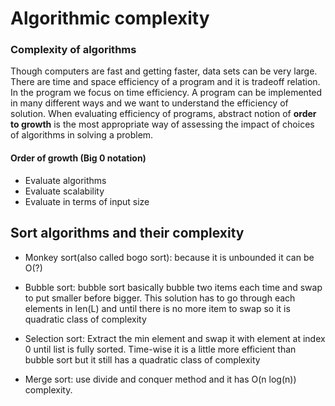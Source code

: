 # Algorithmic complexity
### Complexity of algorithms
Though computers are fast and getting faster, data sets can be very large.
There are time and space efficiency of a program and it is tradeoff relation. In the program we focus on time efficiency. A program can be implemented in many different ways and we want to understand the efficiency of solution. When evaluating efficiency of programs, abstract notion of **order to growth** is the most appropriate way of assessing the impact of choices of algorithms in solving a problem.

#### Order of growth (Big 0 notation)
+ Evaluate algorithms
+ Evaluate scalability
+ Evaluate in terms of input size

## Sort algorithms and their complexity
+ Monkey sort(also called bogo sort): because it is unbounded it can be O(?)

+ Bubble sort: bubble sort basically bubble two items each time and swap to put smaller before bigger. This solution has to go through each elements in len(L) and until there is no more item to swap so it is quadratic class of complexity

+ Selection sort: Extract the min element and swap it with element at index 0 until list is fully sorted. Time-wise it is a little more efficient than bubble sort but it still has a quadratic class of complexity  

+ Merge sort: use divide and conquer method and it has O(n log(n)) complexity.
